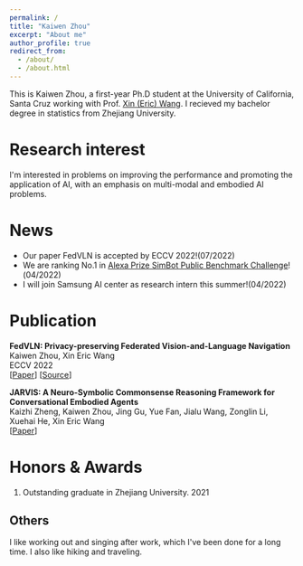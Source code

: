 ```yaml
---
permalink: /
title: "Kaiwen Zhou"
excerpt: "About me"
author_profile: true
redirect_from: 
  - /about/
  - /about.html
---
```


This is Kaiwen Zhou, a first-year Ph.D student at the University of California, Santa Cruz working with Prof. [Xin (Eric) Wang](https://eric-xw.github.io/). I recieved my bachelor degree in statistics from Zhejiang University.

Research interest
======
I'm interested in problems on improving the performance and promoting the application of AI, with an emphasis on multi-modal and embodied AI problems. 

News
======
* Our paper FedVLN is accepted by ECCV 2022!(07/2022)
* We are ranking No.1 in [Alexa Prize SimBot Public Benchmark Challenge](https://eval.ai/web/challenges/challenge-page/1450/leaderboard/3644)!(04/2022)
* I will join Samsung AI center as research intern this summer!(04/2022)

Publication
======
**FedVLN: Privacy-preserving Federated Vision-and-Language Navigation**  <br /> 
Kaiwen Zhou, Xin Eric Wang  <br /> 
ECCV 2022 <br /> 
\[[Paper](https://arxiv.org/abs/2203.14936)\]  \[[Source](https://github.com/eric-ai-lab/FedVLN)\] <br /> 

**JARVIS: A Neuro-Symbolic Commonsense Reasoning Framework for Conversational Embodied Agents**  <br /> 
Kaizhi Zheng, Kaiwen Zhou, Jing Gu, Yue Fan, Jialu Wang, Zonglin Li, Xuehai He, Xin Eric Wang <br /> 
\[[Paper](https://arxiv.org/abs/2208.13266)\]

Honors & Awards
======
1. Outstanding graduate in Zhejiang University. 2021


Others
------
I like working out and singing after work, which I've been done for a long time. I also like hiking and traveling. 

